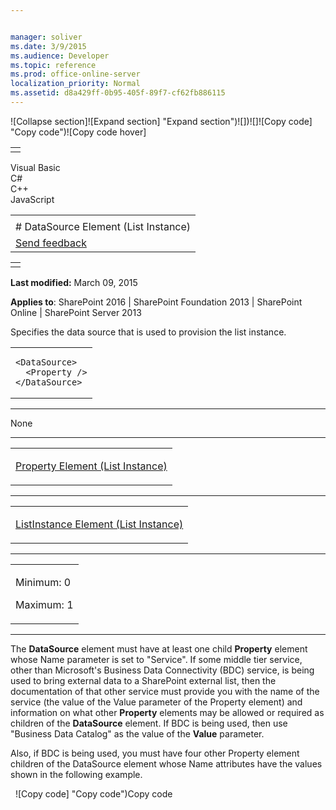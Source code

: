 ```yaml
---


manager: soliver
ms.date: 3/9/2015
ms.audience: Developer
ms.topic: reference
ms.prod: office-online-server
localization_priority: Normal
ms.assetid: d8a429ff-0b95-405f-89f7-cf62fb886115
---
```


![Collapse
section]![Expand
section] "Expand section")![]()![])![]![]()![Copy
code] "Copy code")![Copy code
hover]
<table>
<tbody>
<tr class="odd">
<td align="left"></td>
</tr>
</tbody>
</table>

Visual Basic  
C\#  
C++  
JavaScript  

<table>
<tbody>
<tr class="odd">
<td align="left"><span id="runningHeaderText"></span></td>
</tr>
<tr class="even">
<td align="left"># DataSource Element (List Instance)</td>
</tr>
<tr class="odd">
<td align="left"><span id="headfeedbackarea" class="feedbackhead"><a href="javascript:SubmitFeedback(&#39;docthis@Microsoft.com&#39;,&#39;&#39;,&#39;&#39;,&#39;&#39;,&#39;1.0.18082.1225&#39;,&#39;%0\dThank%20you%20for%20your%20feedback.%20The%20developer%20writing%20teams%20use%20your%20feedback%20to%20improve%20documentation.%20While%20we%20are%20reviewing%20your%20feedback,%20we%20may%20send%20you%20e-mail%20to%20ask%20for%20clarification%20or%20feedback%20on%20a%20solution.%20We%20do%20not%20use%20your%20e-mail%20address%20for%20any%20other%20purpose%20and%20we%20delete%20it%20after%20we%20finish%20our%20review.%0\AFor%20further%20information%20about%20the%20privacy%20policies%20of%20Microsoft,%20please%20see%20http://privacy.microsoft.com/en-us/default.aspx.%0\A%0\d&#39;,&#39;Customer%20feedback&#39;);">Send feedback</a></span></td>
</tr>
</tbody>
</table>

<table>
<colgroup>
<col width="100%" />
</colgroup>
<tbody>
<tr class="odd">
<td align="left"></td>
</tr>
</tbody>
</table>

**Last modified:** March 09, 2015

**Applies to**: SharePoint 2016 | SharePoint Foundation 2013 |
SharePoint Online | SharePoint Server 2013

Specifies the data source that is used to provision the list instance.

<span codelanguage="other"></span>
<table>
<colgroup>
<col width="100%" />
</colgroup>
<tbody>
<tr class="odd">
<td align="left"><pre><code>&lt;DataSource&gt;
  &lt;Property /&gt;
&lt;/DataSource&gt;</code></pre></td>
</tr>
</tbody>
</table>


-----------------------------------------------------------------------------------------------------------------------------------------------------------------------------------------------

None


---------------------------------------------------------------------------------------------------------------------------------------------------------------------------------------------------

<table>
<colgroup>
<col width="100%" />
</colgroup>
<tbody>
<tr class="odd">
<td align="left"><p><span sdata="link"><a href="property-element-list-instance.md">Property Element (List Instance)</a></span></p></td>
</tr>
</tbody>
</table>


----------------------------------------------------------------------------------------------------------------------------------------------------------------------------------------------------

<table>
<colgroup>
<col width="100%" />
</colgroup>
<tbody>
<tr class="odd">
<td align="left"><p><span sdata="link"><a href="listinstance-element-list-instance.md">ListInstance Element (List Instance)</a></span></p></td>
</tr>
</tbody>
</table>


------------------------------------------------------------------------------------------------------------------------------------------------------------------------------------------------

<table>
<colgroup>
<col width="100%" />
</colgroup>
<tbody>
<tr class="odd">
<td align="left"><p>Minimum: 0</p>
<p>Maximum: 1</p></td>
</tr>
</tbody>
</table>


--------------------------------------------------------------------------------------------------------------------------------------------------------------------------------------------

The **DataSource** element must have at least
one child **Property** element whose <span
class="keyword">Name</span> parameter is set to "Service". If some
middle tier service, other than Microsoft's Business Data Connectivity
(BDC) service, is being used to bring external data to a SharePoint
external list, then the documentation of that other service must provide
you with the name of the service (the value of the <span
class="keyword">Value</span> parameter of the <span
class="keyword">Property</span> element) and information on what other
**Property** elements may be allowed or
required as children of the **DataSource**
element. If BDC is being used, then use "Business Data Catalog" as the
value of the **Value** parameter.

Also, if BDC is being used, you must have four other <span
class="keyword">Property</span> element children of the <span
class="keyword">DataSource</span> element whose <span
class="keyword">Name</span> attributes have the values shown in the
following example.

<span codelanguage="other"></span>
 
<span class="copyCode" onclick="CopyCode(this)"
onkeypress="CopyCode_CheckKey(this, event)"
onmouseover="ChangeCopyCodeIcon(this)"
onmouseout="ChangeCopyCodeIcon(this)" tabindex="0">![Copy
code] "Copy code")Copy code</span>
    <DataSource>
          <Property Name="Service" Value="Business Data Catalog" />
          <Property Name="Entity" Value="Friendly name of external content type (entity)" />
          <Property Name="EntityNamespace" Value="Fully qualified namespace of the class that defines the external content type (entity)" />
          <Property Name="LobSystemInstance" Value="NameOfExternalDataSource" />
          <Property Name="SpecificFinder" Value="Name of method that reads a single item; for example ReadItem" />
        </DataSource>    








